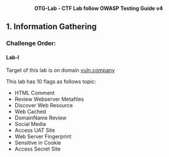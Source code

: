 <h4 align="center">OTG-Lab - CTF Lab follow OWASP Testing Guide v4</h4>

## 1. Information Gathering

### Challenge Order:

#### Lab-I

Target of this lab is on domain [vuln.company](http://www.vuln.company/)

This lab has 10 flags as follows topic:

- HTML Comment
- Review Webserver Metafiles
- Discover Web Resource
- Web Cached
- DomainName Review
- Social Media
- Access UAT Site
- Web Server Fingerprint
- Sensitive in Cookie
- Access Secret Site

